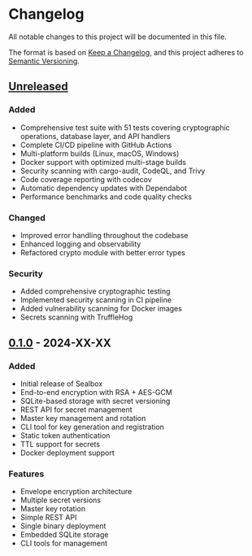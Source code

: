 # Changelog

All notable changes to this project will be documented in this file.

The format is based on [Keep a Changelog](https://keepachangelog.com/en/1.0.0/),
and this project adheres to [Semantic Versioning](https://semver.org/spec/v2.0.0.html).

## [Unreleased]

### Added
- Comprehensive test suite with 51 tests covering cryptographic operations, database layer, and API handlers
- Complete CI/CD pipeline with GitHub Actions
- Multi-platform builds (Linux, macOS, Windows)
- Docker support with optimized multi-stage builds
- Security scanning with cargo-audit, CodeQL, and Trivy
- Code coverage reporting with codecov
- Automatic dependency updates with Dependabot
- Performance benchmarks and code quality checks

### Changed
- Improved error handling throughout the codebase
- Enhanced logging and observability
- Refactored crypto module with better error types

### Security
- Added comprehensive cryptographic testing
- Implemented security scanning in CI pipeline
- Added vulnerability scanning for Docker images
- Secrets scanning with TruffleHog

## [0.1.0] - 2024-XX-XX

### Added
- Initial release of Sealbox
- End-to-end encryption with RSA + AES-GCM
- SQLite-based storage with secret versioning
- REST API for secret management
- Master key management and rotation
- CLI tool for key generation and registration
- Static token authentication
- TTL support for secrets
- Docker deployment support

### Features
- Envelope encryption architecture
- Multiple secret versions
- Master key rotation
- Simple REST API
- Single binary deployment
- Embedded SQLite storage
- CLI tools for management

[Unreleased]: https://github.com/your-username/sealbox/compare/v0.1.0...HEAD
[0.1.0]: https://github.com/your-username/sealbox/releases/tag/v0.1.0